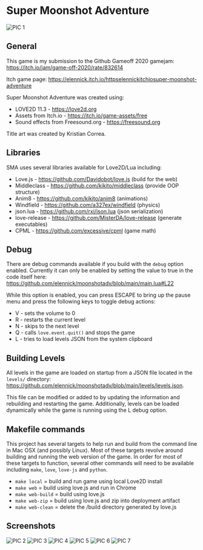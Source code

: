 # Super Moonshot Adventure

![PIC 1](https://github.com/elennick/moonshotadv/blob/main/pics/title-black-bgrd.png)

## General
This game is my submission to the Github Gameoff 2020 gamejam: https://itch.io/jam/game-off-2020/rate/832614

Itch game page: https://elennick.itch.io/httpselennickitchiosuper-moonshot-adventure

Super Moonshot Adventure was created using:
* LOVE2D 11.3 - https://love2d.org
* Assets from Itch.io - https://itch.io/game-assets/free
* Sound effects from Freesound.org - https://freesound.org

Title art was created by Kristian Correa.

## Libraries
SMA uses several libraries available for Love2D/Lua including:
* Love.js - https://github.com/Davidobot/love.js (build for the web)
* Middleclass - https://github.com/kikito/middleclass (provide OOP structure)
* Anim8 - https://github.com/kikito/anim8 (animations)
* Windfield - https://github.com/a327ex/windfield (physics)
* json.lua - https://github.com/rxi/json.lua (json serialization)
* love-release - https://github.com/MisterDA/love-release (generate executables)
* CPML - https://github.com/excessive/cpml (game math)

## Debug
There are debug commands available if you build with the `debug` option enabled. Currently it can only be enabled by setting the value to true in the code itself here: https://github.com/elennick/moonshotadv/blob/main/main.lua#L22

While this option is enabled, you can press ESCAPE to bring up the pause menu and press the following keys to toggle debug actions:
* V - sets the volume to 0
* R - restarts the current level
* N - skips to the next level
* Q - calls `love.event.quit()` and stops the game
* L - tries to load levels JSON from the system clipboard

## Building Levels
All levels in the game are loaded on startup from a JSON file located in the `levels/` directory: https://github.com/elennick/moonshotadv/blob/main/levels/levels.json.

This file can be modified or added to by updating the information and rebuilding and restarting the game. Additionally, levels can be loaded dynamically while the game is running using the L debug option.

## Makefile commands
This project has several targets to help run and build from the command line in Mac OSX (and possibly Linux). Most of these targets revolve around building and running the web version of the game. In order for most of these targets to function, several other commands will need to be available including `make`, `love`, `love-js` and `python`.
* `make local` = build and run game using local Love2D install
* `make web` = build using love.js and run in Chrome
* `make web-build` = build using love.js
* `make web-zip` = build using love.js and zip into deployment artifact
* `make web-clean` = delete the /build directory generated by love.js

## Screenshots
![PIC 2](https://github.com/elennick/moonshotadv/blob/main/pics/screenshot1.png)
![PIC 3](https://github.com/elennick/moonshotadv/blob/main/pics/screenshot2.png)
![PIC 4](https://github.com/elennick/moonshotadv/blob/main/pics/screenshot3.png)
![PIC 5](https://github.com/elennick/moonshotadv/blob/main/pics/screenshot4.png)
![PIC 6](https://github.com/elennick/moonshotadv/blob/main/pics/screenshot5.png)
![PIC 7](https://github.com/elennick/moonshotadv/blob/main/pics/screenshot6.png)
